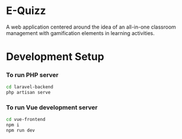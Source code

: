 # E-Quizz
A web application centered around the idea of an all-in-one classroom management with gamification elements in learning activities. 

# Development Setup
### To run PHP server
```bash
cd laravel-backend
php artisan serve
```

### To run Vue development server
```bash
cd vue-frontend
npm i
npm run dev
```


